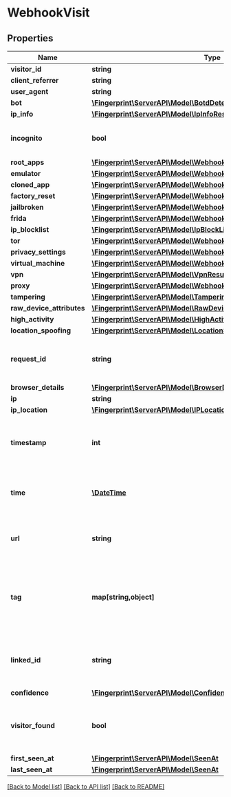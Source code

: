 # WebhookVisit

## Properties
Name | Type | Description | Notes
------------ | ------------- | ------------- | -------------
**visitor_id** | **string** |  | 
**client_referrer** | **string** |  | [optional] 
**user_agent** | **string** |  | [optional] 
**bot** | [**\Fingerprint\ServerAPI\Model\BotdDetectionResult**](BotdDetectionResult.md) |  | [optional] 
**ip_info** | [**\Fingerprint\ServerAPI\Model\IpInfoResult**](IpInfoResult.md) |  | [optional] 
**incognito** | **bool** | Flag if user used incognito session. | 
**root_apps** | [**\Fingerprint\ServerAPI\Model\WebhookSignalResponseRootApps**](WebhookSignalResponseRootApps.md) |  | [optional] 
**emulator** | [**\Fingerprint\ServerAPI\Model\WebhookSignalResponseEmulator**](WebhookSignalResponseEmulator.md) |  | [optional] 
**cloned_app** | [**\Fingerprint\ServerAPI\Model\WebhookSignalResponseClonedApp**](WebhookSignalResponseClonedApp.md) |  | [optional] 
**factory_reset** | [**\Fingerprint\ServerAPI\Model\WebhookSignalResponseFactoryReset**](WebhookSignalResponseFactoryReset.md) |  | [optional] 
**jailbroken** | [**\Fingerprint\ServerAPI\Model\WebhookSignalResponseJailbroken**](WebhookSignalResponseJailbroken.md) |  | [optional] 
**frida** | [**\Fingerprint\ServerAPI\Model\WebhookSignalResponseFrida**](WebhookSignalResponseFrida.md) |  | [optional] 
**ip_blocklist** | [**\Fingerprint\ServerAPI\Model\IpBlockListResult**](IpBlockListResult.md) |  | [optional] 
**tor** | [**\Fingerprint\ServerAPI\Model\WebhookSignalResponseTor**](WebhookSignalResponseTor.md) |  | [optional] 
**privacy_settings** | [**\Fingerprint\ServerAPI\Model\WebhookSignalResponsePrivacySettings**](WebhookSignalResponsePrivacySettings.md) |  | [optional] 
**virtual_machine** | [**\Fingerprint\ServerAPI\Model\WebhookSignalResponseVirtualMachine**](WebhookSignalResponseVirtualMachine.md) |  | [optional] 
**vpn** | [**\Fingerprint\ServerAPI\Model\VpnResult**](VpnResult.md) |  | [optional] 
**proxy** | [**\Fingerprint\ServerAPI\Model\WebhookSignalResponseProxy**](WebhookSignalResponseProxy.md) |  | [optional] 
**tampering** | [**\Fingerprint\ServerAPI\Model\TamperingResult**](TamperingResult.md) |  | [optional] 
**raw_device_attributes** | [**\Fingerprint\ServerAPI\Model\RawDeviceAttributesResult**](RawDeviceAttributesResult.md) |  | [optional] 
**high_activity** | [**\Fingerprint\ServerAPI\Model\HighActivityResult**](HighActivityResult.md) |  | [optional] 
**location_spoofing** | [**\Fingerprint\ServerAPI\Model\LocationSpoofingResult**](LocationSpoofingResult.md) |  | [optional] 
**request_id** | **string** | Unique identifier of the user's identification request. | 
**browser_details** | [**\Fingerprint\ServerAPI\Model\BrowserDetails**](BrowserDetails.md) |  | 
**ip** | **string** |  | 
**ip_location** | [**\Fingerprint\ServerAPI\Model\IPLocation**](IPLocation.md) |  | [optional] 
**timestamp** | **int** | Timestamp of the event with millisecond precision in Unix time. | 
**time** | [**\DateTime**](\DateTime.md) | Time expressed according to ISO 8601 in UTC format. | 
**url** | **string** | Page URL from which identification request was sent. | 
**tag** | **map[string,object]** | A customer-provided value or an object that was sent with identification request. | [optional] 
**linked_id** | **string** | A customer-provided id that was sent with identification request. | [optional] 
**confidence** | [**\Fingerprint\ServerAPI\Model\Confidence**](Confidence.md) |  | 
**visitor_found** | **bool** | Attribute represents if a visitor had been identified before. | 
**first_seen_at** | [**\Fingerprint\ServerAPI\Model\SeenAt**](SeenAt.md) |  | 
**last_seen_at** | [**\Fingerprint\ServerAPI\Model\SeenAt**](SeenAt.md) |  | 

[[Back to Model list]](../../README.md#documentation-for-models) [[Back to API list]](../../README.md#documentation-for-api-endpoints) [[Back to README]](../../README.md)

